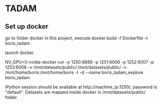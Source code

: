 # TADAM

## Set up docker
go to folder docker in this project, execute
docker build -f Dockerfile -t boris_tadam .

launch docker

NV_GPU=0 nvidia-docker run -p 1250:8888 -p 1251:6006 -p 1252:6007 -p 1253:6008 -v /mnt/datasets/public/:/mnt/datasets/public/ -v /mnt/home/boris:/mnt/home/boris -t -d --name boris_tadam_explore boris_tadam

iPython session should be available at http://machine_ip:1250/, password is "default". Datasets are mapped inside docker in /mnt/datasets/public/ folder.
